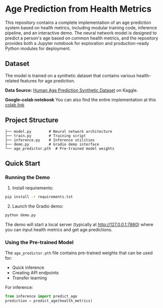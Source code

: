 # Age Prediction from Health Metrics

This repository contains a complete implementation of an age prediction system based on health metrics, including modular training code, inference pipeline, and an interactive demo. The neural network model is designed to predict a person's age based on common health metrics, and the repository provides both a Jupyter notebook for exploration and production-ready Python modules for deployment.

## Dataset

The model is trained on a synthetic dataset that contains various health-related features for age prediction.

**Data Source:** [Human Age Prediction Synthetic Dataset](https://www.kaggle.com/datasets/abdullah0a/human-age-prediction-synthetic-dataset) on Kaggle.

**Google-colab notebook** You can also find the entire implementation at this [colab link](https://colab.research.google.com/drive/1PMDkkCiwqRIsOdbo4zhyfLPnI4n9O0_C?usp=sharing)

## Project Structure

```
├── model.py        # Neural network architecture
├── train.py        # Training script
├── inference.py    # Inference utilities
├── demo.py         # Gradio demo interface
└── age_predictor.pth  # Pre-trained model weights
```

## Quick Start

### Running the Demo

1. Install requirements:

```bash
pip install -r requirements.txt
```

2. Launch the Gradio demo:

```bash
python demo.py
```

The demo will start a local server (typically at http://127.0.0.1:7860) where you can input health metrics and get age predictions.

### Using the Pre-trained Model

The `age_predictor.pth` file contains pre-trained weights that can be used for:

- Quick inference
- Creating API endpoints
- Transfer learning

For inference:

```python
from inference import predict_age
prediction = predict_age(health_metrics)
```
